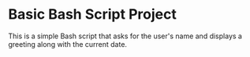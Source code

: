 # Basic Bash Script Project

This is a simple Bash script that asks for the user's name and displays a greeting along with the current date.

